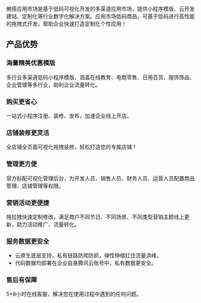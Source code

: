 微搭应用市场是基于低码可视化开发的多渠道应用市场，提供小程序模版、云开发建站、定制化等行业数字化解决方案。应用市场低码商品，可基于低码进行高性能的拖拽式开发，帮助企业快速打造定制化个性应用！

## 产品优势
### 海量精美优惠模版

多行业多渠道低码小程序模版，涵盖在线教育、电商零售、日用百货、服饰饰品、企业管理等多行业，助利企业流量转化。
### 购买更省心

一站式小程序注册、装修、发布，加速企业线上开店。

### 店铺装修更灵活

全店铺全页面可视化拖拽装修，轻松打造您的专属店铺！
### 管理更方便

官方标配可视化管理后台，为开发人员、销售人员、财务人员、运营人员配置商品管理、店铺管理等权限。

### 营销活动更便捷

拖拉拽快速定制修改，满足商户不同节日、不同场景、不同类型营销主题线上更新，助力活动推广、流量转化。
### 服务数据更安全

- 云原生底层支持，私有链路防爬防抓，弹性伸缩扛住流量洪峰。
- 代码数据均部署在企业自身腾讯云账号中，私有数据更安全。

### 售后有保障

5*8小时在线客服，解决您在使用过程中遇到的任何问题。








